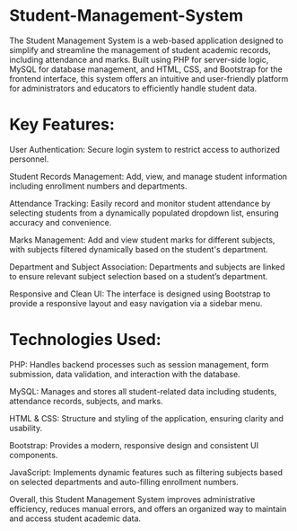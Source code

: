 # Student-Management-System

The Student Management System is a web-based application designed to simplify and streamline the management of student academic records, including attendance and marks. Built using PHP for server-side logic, MySQL for database management, and HTML, CSS, and Bootstrap for the frontend interface, this system offers an intuitive and user-friendly platform for administrators and educators to efficiently handle student data.

# Key Features:

User Authentication: Secure login system to restrict access to authorized personnel.

Student Records Management: Add, view, and manage student information including enrollment numbers and departments.

Attendance Tracking: Easily record and monitor student attendance by selecting students from a dynamically populated dropdown list, ensuring accuracy and convenience.

Marks Management: Add and view student marks for different subjects, with subjects filtered dynamically based on the student's department.

Department and Subject Association: Departments and subjects are linked to ensure relevant subject selection based on a student’s department.

Responsive and Clean UI: The interface is designed using Bootstrap to provide a responsive layout and easy navigation via a sidebar menu.

# Technologies Used:

PHP: Handles backend processes such as session management, form submission, data validation, and interaction with the database.

MySQL: Manages and stores all student-related data including students, attendance records, subjects, and marks.

HTML & CSS: Structure and styling of the application, ensuring clarity and usability.

Bootstrap: Provides a modern, responsive design and consistent UI components.

JavaScript: Implements dynamic features such as filtering subjects based on selected departments and auto-filling enrollment numbers.

Overall, this Student Management System improves administrative efficiency, reduces manual errors, and offers an organized way to maintain and access student academic data.
